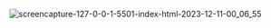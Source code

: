 
![screencapture-127-0-0-1-5501-index-html-2023-12-11-00_06_55](https://github.com/Het2604/o-Add-Two-Numbers-.io/assets/137598780/708a8378-e04b-4c0e-9b55-7267657362f6)
